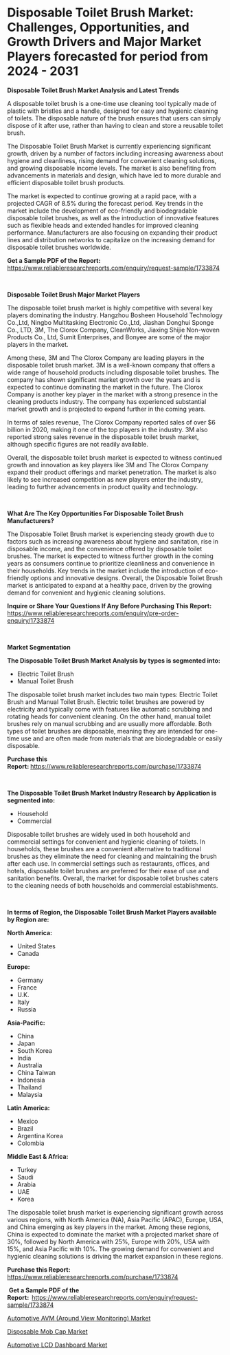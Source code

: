 <p><h1>Disposable Toilet Brush Market: Challenges, Opportunities, and Growth Drivers and Major Market Players forecasted for period from 2024 - 2031</h1></p><p><strong>Disposable Toilet Brush Market Analysis and Latest Trends</strong></p>
<p><p>A disposable toilet brush is a one-time use cleaning tool typically made of plastic with bristles and a handle, designed for easy and hygienic cleaning of toilets. The disposable nature of the brush ensures that users can simply dispose of it after use, rather than having to clean and store a reusable toilet brush.</p><p>The Disposable Toilet Brush Market is currently experiencing significant growth, driven by a number of factors including increasing awareness about hygiene and cleanliness, rising demand for convenient cleaning solutions, and growing disposable income levels. The market is also benefiting from advancements in materials and design, which have led to more durable and efficient disposable toilet brush products.</p><p>The market is expected to continue growing at a rapid pace, with a projected CAGR of 8.5% during the forecast period. Key trends in the market include the development of eco-friendly and biodegradable disposable toilet brushes, as well as the introduction of innovative features such as flexible heads and extended handles for improved cleaning performance. Manufacturers are also focusing on expanding their product lines and distribution networks to capitalize on the increasing demand for disposable toilet brushes worldwide.</p></p>
<p><strong>Get a Sample PDF of the Report:&nbsp;</strong> <a href="https://www.reliableresearchreports.com/enquiry/request-sample/1733874">https://www.reliableresearchreports.com/enquiry/request-sample/1733874</a></p>
<p>&nbsp;</p>
<p><strong>Disposable Toilet Brush Major Market Players</strong></p>
<p><p>The disposable toilet brush market is highly competitive with several key players dominating the industry. Hangzhou Bosheen Household Technology Co.,Ltd, Ningbo Multitasking Electronic Co.,Ltd, Jiashan Donghui Sponge Co., LTD, 3M, The Clorox Company, CleanWorks, Jiaxing Shijie Non-woven Products Co., Ltd, Sumit Enterprises, and Bonyee are some of the major players in the market.</p><p>Among these, 3M and The Clorox Company are leading players in the disposable toilet brush market. 3M is a well-known company that offers a wide range of household products including disposable toilet brushes. The company has shown significant market growth over the years and is expected to continue dominating the market in the future. The Clorox Company is another key player in the market with a strong presence in the cleaning products industry. The company has experienced substantial market growth and is projected to expand further in the coming years.</p><p>In terms of sales revenue, The Clorox Company reported sales of over $6 billion in 2020, making it one of the top players in the industry. 3M also reported strong sales revenue in the disposable toilet brush market, although specific figures are not readily available.</p><p>Overall, the disposable toilet brush market is expected to witness continued growth and innovation as key players like 3M and The Clorox Company expand their product offerings and market penetration. The market is also likely to see increased competition as new players enter the industry, leading to further advancements in product quality and technology.</p></p>
<p>&nbsp;</p>
<p><strong>What Are The Key Opportunities For Disposable Toilet Brush Manufacturers?</strong></p>
<p><p>The Disposable Toilet Brush market is experiencing steady growth due to factors such as increasing awareness about hygiene and sanitation, rise in disposable income, and the convenience offered by disposable toilet brushes. The market is expected to witness further growth in the coming years as consumers continue to prioritize cleanliness and convenience in their households. Key trends in the market include the introduction of eco-friendly options and innovative designs. Overall, the Disposable Toilet Brush market is anticipated to expand at a healthy pace, driven by the growing demand for convenient and hygienic cleaning solutions.</p></p>
<p><strong>Inquire or Share Your Questions If Any Before Purchasing This Report:</strong> <a href="https://www.reliableresearchreports.com/enquiry/pre-order-enquiry/1733874">https://www.reliableresearchreports.com/enquiry/pre-order-enquiry/1733874</a></p>
<p>&nbsp;</p>
<p><strong>Market Segmentation</strong></p>
<p><strong>The Disposable Toilet Brush Market Analysis by types is segmented into:</strong></p>
<p><ul><li>Electric Toilet Brush</li><li>Manual Toilet Brush</li></ul></p>
<p><p>The disposable toilet brush market includes two main types: Electric Toilet Brush and Manual Toilet Brush. Electric toilet brushes are powered by electricity and typically come with features like automatic scrubbing and rotating heads for convenient cleaning. On the other hand, manual toilet brushes rely on manual scrubbing and are usually more affordable. Both types of toilet brushes are disposable, meaning they are intended for one-time use and are often made from materials that are biodegradable or easily disposable.</p></p>
<p><strong>Purchase this Report:&nbsp;</strong><a href="https://www.reliableresearchreports.com/purchase/1733874">https://www.reliableresearchreports.com/purchase/1733874</a></p>
<p>&nbsp;</p>
<p><strong>The Disposable Toilet Brush Market Industry Research by Application is segmented into:</strong></p>
<p><ul><li>Household</li><li>Commercial</li></ul></p>
<p><p>Disposable toilet brushes are widely used in both household and commercial settings for convenient and hygienic cleaning of toilets. In households, these brushes are a convenient alternative to traditional brushes as they eliminate the need for cleaning and maintaining the brush after each use. In commercial settings such as restaurants, offices, and hotels, disposable toilet brushes are preferred for their ease of use and sanitation benefits. Overall, the market for disposable toilet brushes caters to the cleaning needs of both households and commercial establishments.</p></p>
<p>&nbsp;</p>
<p><strong>In terms of Region, the Disposable Toilet Brush Market Players available by Region are:</strong></p>
<p>
    <p> <strong> North America: </strong>
        <ul>
            <li>United States</li>
            <li>Canada</li>
        </ul>
        </p> 
    <p> <strong> Europe: </strong>
        <ul>
            <li>Germany</li>
            <li>France</li>
            <li>U.K.</li>
            <li>Italy</li>
            <li>Russia</li>
        </ul>
        </p> 
    <p> <strong> Asia-Pacific: </strong>
        <ul>
            <li>China</li>
            <li>Japan</li>
            <li>South Korea</li>
            <li>India</li>
            <li>Australia</li>
            <li>China Taiwan</li>
            <li>Indonesia</li>
            <li>Thailand</li>
            <li>Malaysia</li>
        </ul>
        </p> 
    <p> <strong> Latin America: </strong>
        <ul>
            <li>Mexico</li>
            <li>Brazil</li>
            <li>Argentina Korea</li>
            <li>Colombia</li>
        </ul>
        </p> 
    <p> <strong> Middle East & Africa: </strong>
        <ul>
            <li>Turkey</li>
            <li>Saudi</li>
            <li>Arabia</li>
            <li>UAE</li>
            <li>Korea</li>
        </ul>
    </p>
    </p>
<p><p>The disposable toilet brush market is experiencing significant growth across various regions, with North America (NA), Asia Pacific (APAC), Europe, USA, and China emerging as key players in the market. Among these regions, China is expected to dominate the market with a projected market share of 30%, followed by North America with 25%, Europe with 20%, USA with 15%, and Asia Pacific with 10%. The growing demand for convenient and hygienic cleaning solutions is driving the market expansion in these regions.</p></p>
<p><strong>Purchase this Report: </strong><a href="https://www.reliableresearchreports.com/purchase/1733874">https://www.reliableresearchreports.com/purchase/1733874</a></p>
<p>&nbsp;<strong>Get a Sample PDF of the Report:&nbsp;&nbsp;</strong><a href="https://www.reliableresearchreports.com/enquiry/request-sample/1733874">https://www.reliableresearchreports.com/enquiry/request-sample/1733874</a></p>
<p><strong></strong></p>
<p><p><a href="https://forested-sushi-9b0.notion.site/Automotive-AVM-Around-View-Monitoring-Market-Offer-Valuable-Insights-into-Market-Size-Market-Shar-b8e01cb893254cd2ab35f45fea78a983">Automotive AVM (Around View Monitoring) Market</a></p><p><a href="https://github.com/Chiragrp22/Market-Research-Report-List-3/blob/main/disposable-mob-cap-market.md">Disposable Mob Cap Market</a></p><p><a href="https://lydian-appliance-61d.notion.site/Automotive-LCD-Dashboard-Market-Size-and-Growth-Market-Segmentation-Regional-and-Country-Breakdown-53d510f56ddd468190abbe7c60bf3685">Automotive LCD Dashboard Market</a></p></p>